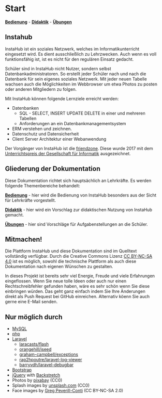 # Start

**[Bedienung](frontend)** - [**Didaktik**](didactic) - [**Übungen**](exercices)

## Instahub

InstaHub ist ein soziales Netzwerk, welches im Informatikunterricht eingesetzt wird.                         Es dient ausschließlich zu Lehrzwecken. Auch wenn es voll funktionsfähig ist, ist es nicht für den regulären Einsatz gedacht. 

Schüler sind in InstaHub nicht Nutzer, sondern selbst Datenbankadministratoren. So erstellt jeder Schüler nach und nach die Datenbank für sein eigenes soziales Netzwerk. Mit jeder neuen Tabelle wachsen auch die Möglichkeiten im Webbrowser um etwa Photos zu posten oder anderen Mitgliedern zu folgen. 

Mit InstaHub können folgende Lernziele erreicht werden:

* Datenbanken
  * SQL - SELECT, INSERT UPDATE DELETE in einer und mehreren Tabellen
  * Anforderungen an ein Datenbankmanagementsystem
* ERM verstehen und zeichnen.
* Datenschutz und Datensicherheit
* Client Server Architektur einer Webanwendung



Der Vorgänger von InstaHub ist die [friendzone](https://blog.wi-wissen.de/post/friendzone). Diese wurde 2017 mit dem [Unterrichtspreis der Gesellschaft für Informatik](https://www.gi.de/aktuelles/meldungen/detailansicht/article/julian-dorn-erhaelt-unterrichtspreis-2017-der-gesellschaft-fuer-informatik-fuer-friendzone.html) ausgezeichnet.

## Gliederung der Dokumentation

Diese Dokumentation richtet sich hauptsächlich an Lehrkräfte. Es werden folgende Themenbereiche behandelt:

**[Bedienung](frontend)** - hier wird die Bedienung von InstaHub besonders aus der Sicht für Lehrkräfte vorgestellt.

[**Didaktik**](didactic) - hier wird ein Vorschlag zur didaktischen Nutzung von InstaHub gemacht.

[**Übungen**](exercices) - hier sind Vorschläge für Aufgabenstellungen an die Schüler.

## Mitmachen!

Die Plattform InstaHub und diese Dokumentation sind im Quelltext vollständig verfügbar. Durch die Creative Commons Lizenz [CC BY-NC-SA 4.0](https://creativecommons.org/licenses/by-nc-sa/4.0/) ist es möglich, sowohl die technische Plattform als auch diese Dokumentation nach eigenen Wünschen zu gestalten.

In dieses Projekt ist bereits sehr viel Energie, Freude und viele Erfahrungen eingeflossen. Wenn Sie neue tolle Ideen oder auch nur einen Rechtschreibfehler gefunden haben, wäre es sehr schön wenn Sie diese einbringen würden. Das geht ganz einfach indem Sie Ihre Änderungen direkt als Push Request bei GitHub einreichen. Alternativ köenn Sie auch gerne eine E-Mail senden.

## Nur möglich durch

* [MySQL](https://www.mysql.com/)
* [php](http://php.net/)
* [Laravel](https://laravel.com/)
    * [laracasts/flash](https://github.com/laracasts/flash)
    * [orangehill/iseed](https://github.com/orangehill/iseed)
    * [graham-campbell/exceptions](https://github.com/graham-campbell/exceptions)
    * [rap2hpoutre/laravel-log-viewer](https://github.com/rap2hpoutre/laravel-log-viewer)
    * [barryvdh/laravel-debugbar](https://github.com/barryvdh/laravel-debugbar)
* [Bootstrap](http://bootstrap.com/)
* [jQuery](https://jquery.com/) with [Backstretch](https://github.com/jquery-backstretch/jquery-backstretch)
* Photos by [pixabay](https://pixabay.com/) (CC0)
* Splash images by [unsplash.com](https://unsplash.com/) (CC0)
* Face images by [Greg Peverill-Conti](https://www.flickr.com/photos/gregpc/) (CC BY-NC-SA 2.0)

